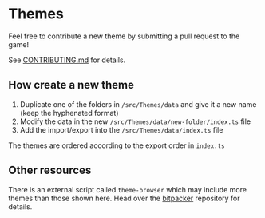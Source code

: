 # Themes

Feel free to contribute a new theme by submitting a pull request to the game!

See [CONTRIBUTING.md](/CONTRIBUTING.md) for details.

## How create a new theme

1. Duplicate one of the folders in `/src/Themes/data` and give it a new name (keep the hyphenated format)
2. Modify the data in the new `/src/Themes/data/new-folder/index.ts` file
3. Add the import/export into the `/src/Themes/data/index.ts` file

The themes are ordered according to the export order in `index.ts`

## Other resources

There is an external script called `theme-browser` which may include more themes than those shown here. Head over the [bitpacker](https://github.com/davidsiems/bitpacker) repository for details.

